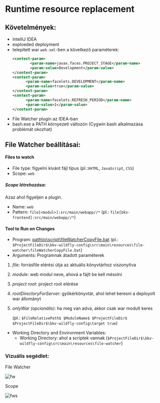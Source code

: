 # Runtime resource replacement

## Követelmények:
* IntelliJ IDEA
* exploeded deployment
* telepített war `web.xml`-ben a következő paraméterek:
    ```xml
    <context-param>
            <param-name>javax.faces.PROJECT_STAGE</param-name>
            <param-value>Development</param-value>
    </context-param>
    <context-param>
          <param-name>facelets.DEVELOPMENT</param-name>
          <param-value>true</param-value>
    </context-param>
    <context-param>
          <param-name>facelets.REFRESH_PERIOD</param-name>
          <param-value>1</param-value>
    </context-param>
    ```
* File Watcher plugin az IDEA-ban
* bash.exe a PATH környezeti változón (Cygwin bash alkalmazása problémát okozhat)
 
## File Watcher beállításai:
#### Files to watch
* File type: figyelni kívánt fájl típus (pl.:`XHTML`, `JavaScript`, `CSS`)
* Scope: `web`
##### Scope létrehozása:
Azaz ahol figyeljen a plugin.
* Name: `web`
* Pattern: `file[<modul>]:src/main/webapp//*` (pl.: `file[bkv-frontend]:src/main/webapp//*`)
#### Tool to Run on Changes
* Program: [path\to\script\fileWatcherCopyFile.bat](scripts/fileWatcherCopyFile.bat) (pl.: `$ProjectFileDir$\bkv-wildfly-config\src\main\resources\file-watcher\fileWatcherCopyFile.bat`)
* Arguments: Programnak átadott paraméterek 
1. <em>file</em>:                   forrásfile elérési útja az aktuális könyvtárhoz viszonyítva
1. <em>module</em>:                 web modul neve, ahová a fájlt be kell mésolni
1. <em>project root</em>:           project root elérése
1. <em>rootDirectoryForServer</em>: gyökérkönyvtár, ahol lehet keresni a deployolt war állományt
1. <em>onlyWar (opcionális)</em>:   ha meg van adva, akkor csak war modult keres
    
    (pl.: `$FileRelativePath$ $ModuleName$ $ProjectFileDir$ $ProjectFileDir$\bkv-wildfly-config\target true`)  		

* Working Directory and Environment Variables:
    * Working Directory: ahol a scriptek vannak (`$ProjectFileDir$\bkv-wildfly-config\src\main\resources\file-watcher`)

### Vizuális segédlet:
File Watcher

![fw](https://github.com/ballamark/filewatcher/blob/master/img/File%20Watcher_1.JPG)

Scope

![fws](https://github.com/ballamark/filewatcher/blob/master/img/File%20Watcher%20scope.JPG)
 